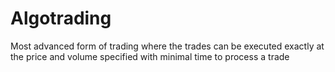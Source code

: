 # Algotrading
Most advanced form of trading where the trades can be executed exactly at the price and volume specified with minimal time to process a trade
